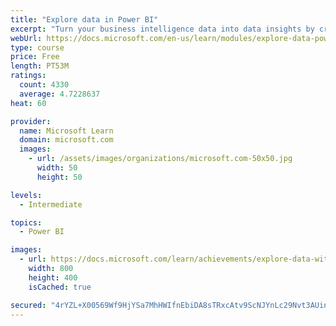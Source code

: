 ```yaml
---
title: "Explore data in Power BI"
excerpt: "Turn your business intelligence data into data insights by creating and configuring Power BI dashboards."
webUrl: https://docs.microsoft.com/en-us/learn/modules/explore-data-power-bi/
type: course
price: Free
length: PT53M
ratings:
  count: 4330
  average: 4.7228637
heat: 60

provider:
  name: Microsoft Learn
  domain: microsoft.com
  images:
    - url: /assets/images/organizations/microsoft.com-50x50.jpg
      width: 50
      height: 50

levels:
  - Intermediate

topics:
  - Power BI

images:
  - url: https://docs.microsoft.com/learn/achievements/explore-data-with-power-bi-desktop-social.png
    width: 800
    height: 400
    isCached: true

secured: "4rYZL+X00569Wf9HjYSa7MhHWIfnEbiDA8sTRxcAtv9ScNJYnLc29Nvt3AUinoB245GQttKN74u/dimW4JcwHXL46i7Exhmr+yCu004AqEopGNmn+Ol9ErRzn6emwBQBssTyINY4z7WClKX3HBwbbVoOJ7fxjZ0xxzOpNukfpaV/pNPXTnLsCMi+UqOqJiqJ1tgsQIVoMPeyGKPIzlztoFTCQHZjGdf/MD5+VFrz9J7m0S7lY9IK7zR6XAne6aoNHp5hvr5lBPd7E6RDEn2QLuvz2PNFPMLFrgjCfWXZbQb6clL0Mfr8Giay1nCel0RaGJH1F03SYOEQBYL9KpSLYqItF+H2JrQmiAyyOOA+b/z8Yhnxc7uWjbzy6AZZsYNM+xKF54aUdixVPYFUb2rgcxAOZWymL+yDk3kzVxWSUv4=;9K6d+0TqXczKIcP1XBZ+eg=="
---
```


